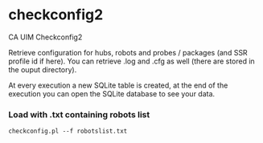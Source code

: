 # checkconfig2
CA UIM Checkconfig2

Retrieve configuration for hubs, robots and probes / packages (and SSR profile id if here). You can retrieve .log and .cfg as well (there are stored in the ouput directory).

At every execution a new SQLite table is created, at the end of the execution you can open the SQLite database to see your data.

### Load with .txt containing robots list

```
checkconfig.pl --f robotslist.txt
```
